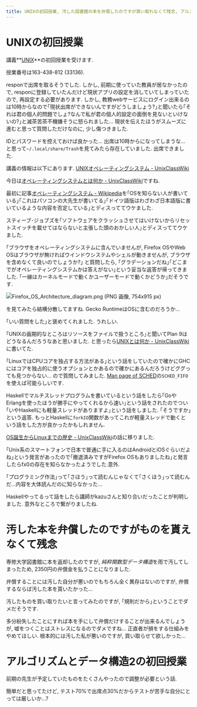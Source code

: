 ```yaml
---
title: UNIXの初回授業, 汚した図書館の本を弁償したのですが買い取れなくて残念, アルゴリズムとデータ構造2の初回授業
---
```


# UNIXの初回授業

講義**[UNIX](http://syllabus.acc.senshu-u.ac.jp/syllabus/syllabus/search/SyllabusInfo.do?nendo=2017&kogikey=33136&setti=1)**の初回授業を受けます.

授業番号は163-438-812 (33136).

responで出席を取るそうでした.
しかし,
前期に使っていた教員が居なかったので,
responに登録していたんだけど現状アプリの設定を消していてしまっていたので,
再設定する必要があります.
しかし,
教務webサービスにログイン出来るのは10時からなので｢現状出席ができないんですがどうしましょう?｣と聞いたら｢それは君の個人的問題でしょ?なんで私が君の個人的設定の面倒を見ないといけないの?｣と滅茶苦茶不機嫌そうに怒られました…
現状を伝えたほうがスムーズに進むと思って質問しただけなのに,
少し傷つきました.

IDとパスワードを控えておけば良かった…
出席は10時からになってしまうな…
と思って`~/.local/share/Trash`を見てみたら存在していました.
出席できました.

講義の情報は以下にあります.
[UNIXオペレーティングシステム - UnixClassWiki](https://uc2.h2np.net/index.php/UNIX%E3%82%AA%E3%83%9A%E3%83%AC%E3%83%BC%E3%83%86%E3%82%A3%E3%83%B3%E3%82%B0%E3%82%B7%E3%82%B9%E3%83%86%E3%83%A0)

今日は[オペレーティングシステムとは何か - UnixClassWiki](https://uc2.h2np.net/index.php/%E3%82%AA%E3%83%9A%E3%83%AC%E3%83%BC%E3%83%86%E3%82%A3%E3%83%B3%E3%82%B0%E3%82%B7%E3%82%B9%E3%83%86%E3%83%A0%E3%81%A8%E3%81%AF%E4%BD%95%E3%81%8B)ですね.

最初に記事[オペレーティングシステム - Wikipedia](https://ja.wikipedia.org/wiki/%E3%82%AA%E3%83%9A%E3%83%AC%E3%83%BC%E3%83%86%E3%82%A3%E3%83%B3%E3%82%B0%E3%82%B7%E3%82%B9%E3%83%86%E3%83%A0)を｢OSを知らない人が書いている｣｢これはパソコンの大先生が書いてる｣｢ドイツ語版はわざわざ日本語版に書いているような内容を否定している｣とディスっててウケました.

スティーブ･ジョブズを｢ソフトウェアをクラッシュさせてはいけないからリセットスイッチを載せてはならないと主張した頭のおかしい人｣とディスっててウケました.

｢ブラウザをオペレーティングシステムに含んでいませんが,
Firefox OSやWeb OSはブラウザが無ければウインドウシステムやシェルが動きませんが,
ブラウザを含めなくて良いのでしょうか?｣
と質問したら,
｢グラデーションだね｣｢どこまでがオペレーティングシステムかは答えがない｣という妥当な返答が帰ってきました.
｢一線はカーネルモードで動くかユーザーモードで動くかどうか｣だそうです.

![Firefox_OS_Architecture_diagram.png (PNG 画像, 754x915 px)](https://upload.wikimedia.org/wikipedia/commons/b/b8/Firefox_OS_Architecture_diagram.png)

を見てみたら結構分散してますね.
Gecko RuntimeはOSに含むのだろうか…

｢いい質問をした｣と褒めてくれました.
うれしい.

｢UNIXの画期的なところはリソースをファイルで扱うところ｣と聞いてPlan 9はどうなるんだろうなあと思いました.
と思ったら[UNIXとは何か - UnixClassWiki](https://uc2.h2np.net/index.php/UNIX%E3%81%A8%E3%81%AF%E4%BD%95%E3%81%8B)に書いてた.

｢LinuxではCPUコアを独占する方法がある｣という話をしていたので確かにGHCにはコアを独占的に使うオプションとかあるので確かにあるんだろうけどググっても見つからない…
ので質問してみました.
[Man page of SCHED](https://linuxjm.osdn.jp/html/LDP_man-pages/man7/sched.7.html)の`SCHED_FIFO`を使えば可能らしいです.

Haskellでマルチスレッドプログラムを書いているという話をしたら｢GoやErlangを使ったほうが勝手にやってくれるから速い｣という話をされたのでつい｢いやHaskellにも軽量スレッドがありますよ｣という話をしました.
｢そうですか｣という返答.
もっとHaskellに`forkIO`関数があってこれが軽量スレッドで動くという話をした方が良かったかもしれません.

[OS誕生からLinuxまでの歴史 - UnixClassWiki](https://uc2.h2np.net/index.php/OS%E8%AA%95%E7%94%9F%E3%81%8B%E3%82%89Linux%E3%81%BE%E3%81%A7%E3%81%AE%E6%AD%B4%E5%8F%B2)の話に移りました.

｢Unix系のスマートフォンで日本で普通に手に入るのはAndroidとiOSぐらいだよね｣という発言があったので｢撤退済みですがFirefox OSもありましたね｣と発言したらfx0の存在を知らなかったようでした.意外.

｢プログラミング作法｣って｢さほう｣って読むんじゃなくて｢さくほう｣って読むんだ…内容を大体読んだのに知らなかった…

Haskellやってるって話をしたら講師がkazuさんと知り合いだったことが判明しました.
意外なところで繋がりましたね.

# 汚した本を弁償したのですがものを貰えなくて残念

専修大学図書館に本を返却したのですが,
*純粋関数型データ構造*を雨で汚してしまったため,
2350円の弁償金を払うことになりました.

弁償することには汚した自分が悪いのでもちろん全く異存はないのですが,
弁償するならば汚した本を貰いたかった…

汚したものを買い取りたいと言ってみたのですが,
｢規則だから｣ということでダメだそうです.

多分紛失したことにすれば本を手にして弁償だけすることが出来るんでしょうが,
嘘をつくことはストレスになるのでダメですね…
正直者が損をする仕組みをやめてほしい.
根本的には汚した私が悪いのですが,
買い取らせて欲しかった…

# アルゴリズムとデータ構造2の初回授業

前期の先生が予定していたものをたくさんやったので調整が必要という話.

簡単だと思ってたけど,
テスト70%で出席点30%だからテストが苦手な自分にとっては厳しいか…?
